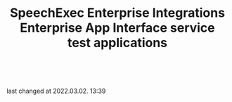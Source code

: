 <p align="center">
    <h1 align="center">SpeechExec Enterprise Integrations
      <br/>Enterprise App Interface service
      <br/>test applications
    </h1>    
    <br>
    <br>
    <br>
</p>
last changed at 2022.03.02. 13:39